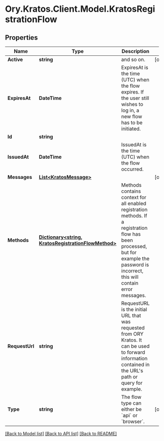 # Ory.Kratos.Client.Model.KratosRegistrationFlow
## Properties

Name | Type | Description | Notes
------------ | ------------- | ------------- | -------------
**Active** | **string** | and so on. | [optional] 
**ExpiresAt** | **DateTime** | ExpiresAt is the time (UTC) when the flow expires. If the user still wishes to log in, a new flow has to be initiated. | 
**Id** | **string** |  | 
**IssuedAt** | **DateTime** | IssuedAt is the time (UTC) when the flow occurred. | 
**Messages** | [**List&lt;KratosMessage&gt;**](KratosMessage.md) |  | [optional] 
**Methods** | [**Dictionary&lt;string, KratosRegistrationFlowMethod&gt;**](KratosRegistrationFlowMethod.md) | Methods contains context for all enabled registration methods. If a registration flow has been processed, but for example the password is incorrect, this will contain error messages. | 
**RequestUrl** | **string** | RequestURL is the initial URL that was requested from ORY Kratos. It can be used to forward information contained in the URL&#39;s path or query for example. | 
**Type** | **string** | The flow type can either be &#x60;api&#x60; or &#x60;browser&#x60;. | [optional] 

[[Back to Model list]](../README.md#documentation-for-models) [[Back to API list]](../README.md#documentation-for-api-endpoints) [[Back to README]](../README.md)

